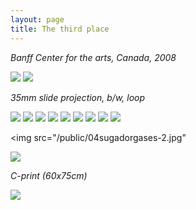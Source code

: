 ```yaml
---
layout: page
title: The third place
---
```


_Banff Center for the arts, Canada, 2008_

<img src="/public/Screen Shot 2018-03-07 at 14.16.22.png">

<img src="/public/Screen Shot 2018-03-07 at 11.43.36.png">

_35mm slide projection, b/w, loop_

<img src="/public/01casco_submarino+fumo_focado.jpg">

<img src="/public/02arvore sombra Kopie.jpg">

<img src="/public/03hinterhof.jpg">

<img src="/public/07ceu buraco Kopie.jpg">

<img src="/public/08 paisagemUSA+feixe luz Kopie.jpg">

<img src="/public/14 afeganistao 2+ 3Hs-final Kopie.jpg">

<img src="/public/16 monte roxoBNe Kopie.jpg">

<img src="/public/18transportamontes3.jpg">

<img src="/public/15 escombros 1+2maq Kopie.jpg">

<img src="/public/04sugadorgases-2.jpg"

<img src="/public/Screen Shot 2018-03-07 at 11.43.36.png">

_C-print (60x75cm)_

<img src="/public/35arvore voa cor.jpg">
